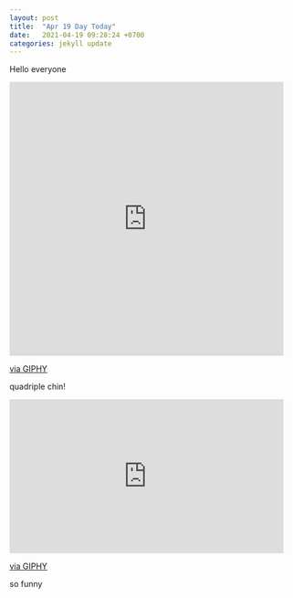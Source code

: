 ```yaml
---
layout: post
title:  "Apr 19 Day Today"
date:   2021-04-19 09:28:24 +0700
categories: jekyll update
---
```

Hello everyone




<iframe src="https://giphy.com/embed/AnPLEAwdoU1sk" width="480" height="480" frameBorder="0" class="giphy-embed" allowFullScreen></iframe><p><a href="https://giphy.com/gifs/mrw-phone-camera-AnPLEAwdoU1sk">via GIPHY</a></p>


quadriple chin!



<iframe src="https://giphy.com/embed/NUevhWb3aWuSyXz3FP" width="480" height="270" frameBorder="0" class="giphy-embed" allowFullScreen></iframe><p><a href="https://giphy.com/gifs/funny-interesting-sheep-NUevhWb3aWuSyXz3FP">via GIPHY</a></p>


so funny
